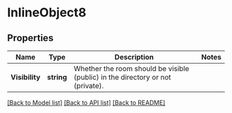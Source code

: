 # InlineObject8

## Properties

Name | Type | Description | Notes
------------ | ------------- | ------------- | -------------
**Visibility** | **string** | Whether the room should be visible (public) in the directory or not (private). | 

[[Back to Model list]](../README.md#documentation-for-models) [[Back to API list]](../README.md#documentation-for-api-endpoints) [[Back to README]](../README.md)


